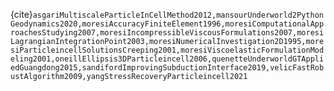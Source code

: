 <!-- 
grep "@" JupyterBook.bib 
replace @article / @book / @etcetc with {cite}` and , with ` 

or paste in the keys from zotero and {cite}`` them all at once.
-->

{cite}`asgariMultiscaleParticleInCellMethod2012,mansourUnderworld2PythonGeodynamics2020,moresiAccuracyFiniteElement1996,moresiComputationalApproachesStudying2007,moresiIncompressibleViscousFormulations2007,moresiLagrangianIntegrationPoint2003,moresiNumericalInvestigation2D1995,moresiParticleincellSolutionsCreeping2001,moresiViscoelasticFormulationModeling2001,oneillEllipsis3DParticleincell2006,quenetteUnderworldGTAppliedGuangdong2015,sandifordImprovingSubductionInterface2019,velicFastRobustAlgorithm2009,yangStressRecoveryParticleincell2021`
